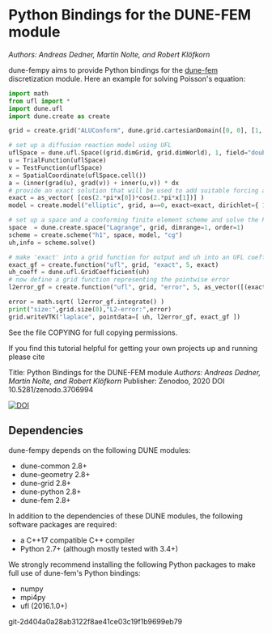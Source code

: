 Python Bindings for the DUNE-FEM module
=======================================

*Authors: Andreas Dedner, Martin Nolte, and Robert Kl&ouml;fkorn*

dune-fempy aims to provide Python bindings for the [dune-fem][femlink] discretization
module. Here an example for solving Poisson's equation:

```python
import math
from ufl import *
import dune.ufl
import dune.create as create

grid = create.grid("ALUConform", dune.grid.cartesianDomain([0, 0], [1, 1], [8, 8]), dimgrid=2)

# set up a diffusion reaction model using UFL
uflSpace = dune.ufl.Space((grid.dimGrid, grid.dimWorld), 1, field="double")
u = TrialFunction(uflSpace)
v = TestFunction(uflSpace)
x = SpatialCoordinate(uflSpace.cell())
a = (inner(grad(u), grad(v)) + inner(u,v)) * dx
# provide an exact solution that will be used to add suitable forcing and dirichlet b.c.
exact = as_vector( [cos(2.*pi*x[0])*cos(2.*pi*x[1])] )
model = create.model("elliptic", grid, a==0, exact=exact, dirichlet={ 1:exact } )

# set up a space and a conforming finite element scheme and solve the PDE
space  = dune.create.space("Lagrange", grid, dimrange=1, order=1)
scheme = create.scheme("h1", space, model, "cg")
uh,info = scheme.solve()

# make 'exact' into a grid function for output and uh into an UFL coefficient for error computation
exact_gf = create.function("ufl", grid, "exact", 5, exact)
uh_coeff = dune.ufl.GridCoefficient(uh)
# now define a grid function representing the pointwise error
l2error_gf = create.function("ufl", grid, "error", 5, as_vector([(exact[0]-uh_coeff[0])**2]) )

error = math.sqrt( l2error_gf.integrate() )
print("size:",grid.size(0),"L2-error:",error)
grid.writeVTK("laplace", pointdata=[ uh, l2error_gf, exact_gf ])
```

See the file COPYING for full copying permissions.

If you find this tutorial helpful for getting your own projects up and
running please cite

Title: Python Bindings for the DUNE-FEM module
*Authors: Andreas Dedner, Martin Nolte, and Robert Klöfkorn*
Publisher: Zenodoo, 2020
DOI 10.5281/zenodo.3706994

[![DOI](https://zenodo.org/badge/246695081.svg)](https://zenodo.org/badge/latestdoi/246695081)

Dependencies
------------

dune-fempy depends on the following DUNE modules:
- dune-common 2.8+
- dune-geometry 2.8+
- dune-grid 2.8+
- dune-python 2.8+
- dune-fem 2.8+

In addition to the dependencies of these DUNE modules, the following software
packages are required:

- a C++17 compatible C++ compiler
- Python 2.7+ (although mostly tested with 3.4+)

We strongly recommend installing the following Python packages to make full
use of dune-fem's Python bindings:

- numpy
- mpi4py
- ufl (2016.1.0+)

[femlink]: https://gitlab.dune-project.org/dune-fem/dune-fem


git-2d404a0a28ab3122f8ae41ce03c19f1b9699eb79
